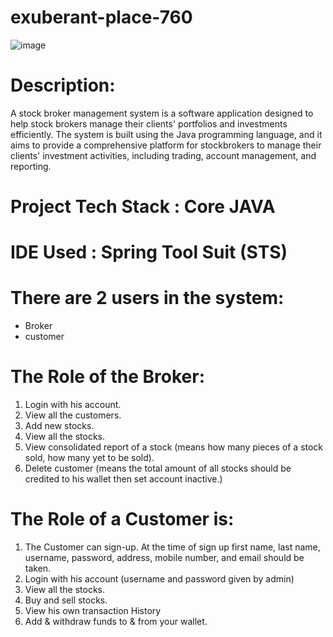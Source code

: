 # exuberant-place-760
![image](https://drive.google.com/file/d/1Fys6yRMyprAhGFtIIq6RqIBCAyhguEyx/view?usp=share_link)
# Description:
  A stock broker management system is a software application designed to help stock brokers manage their clients' portfolios and investments efficiently. The system is built using the Java programming language, and it aims to provide a comprehensive platform for stockbrokers to manage their clients' investment activities, including trading, account management, and reporting.
  
# Project Tech Stack : Core JAVA
# IDE Used : Spring Tool Suit (STS)

# There are 2 users in the system:
- Broker
- customer

# The Role of the Broker:
1. Login with his account.
2. View all the customers.
3. Add new stocks.
4. View all the stocks.
5. View consolidated report of a stock (means how many pieces of a stock sold, how
many yet to be sold).
6. Delete customer (means the total amount of all stocks should be credited to his
wallet then set account inactive.)


# The Role of a Customer is:
1. The Customer can sign-up. At the time of sign up first name, last name, username,
password, address, mobile number, and email should be taken.
2. Login with his account (username and password given by admin)
3. View all the stocks.
4. Buy and sell stocks.
5. View his own transaction History
6. Add & withdraw funds to & from your wallet.
